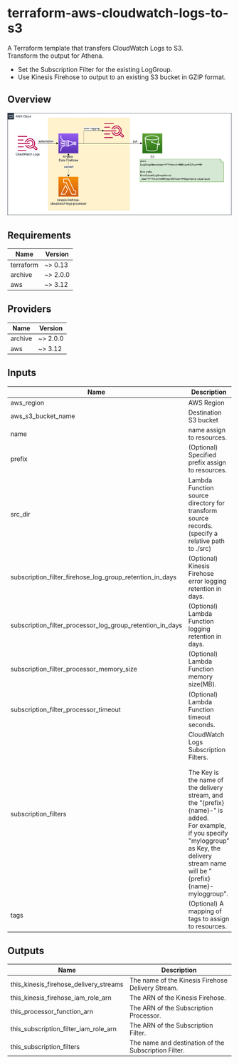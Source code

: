 # terraform-aws-cloudwatch-logs-to-s3

A Terraform template that transfers CloudWatch Logs to S3.  
Transform the output for Athena.

* Set the Subscription Filter for the existing LogGroup.
* Use Kinesis Firehose to output to an existing S3 bucket in GZIP format.

## Overview

![overview](images/terraform-aws-cloudwatch-logs-to-s3.png)

## Requirements

| Name | Version |
|------|---------|
| terraform | ~> 0.13 |
| archive | ~> 2.0.0 |
| aws | ~> 3.12 |

## Providers

| Name | Version |
|------|---------|
| archive | ~> 2.0.0 |
| aws | ~> 3.12 |

## Inputs

| Name | Description | Type | Default | Required |
|------|-------------|------|---------|:--------:|
| aws\_region | AWS Region | `string` | n/a | yes |
| aws\_s3\_bucket\_name | Destination S3 bucket | `string` | n/a | yes |
| name | name assign to resources. | `string` | `"cwl2s3"` | no |
| prefix | (Optional) Specified prefix assign to resources. | `string` | `""` | no |
| src\_dir | Lambda Function source directory for transform source records. (specify a relative path to ./src) | `string` | n/a | yes |
| subscription\_filter\_firehose\_log\_group\_retention\_in\_days | (Optional) Kinesis Firehose error logging retention in days. | `number` | `60` | no |
| subscription\_filter\_processor\_log\_group\_retention\_in\_days | (Optional) Lambda Function logging retention in days. | `number` | `60` | no |
| subscription\_filter\_processor\_memory\_size | (Optional) Lambda Function memory size(MB). | `number` | `128` | no |
| subscription\_filter\_processor\_timeout | (Optional) Lambda Function timeout seconds. | `number` | `60` | no |
| subscription\_filters | CloudWatch Logs Subscription Filters.<br><br>The Key is the name of the delivery stream, and the "{prefix}{name}-" is added.<br>For example, if you specify "myloggroup" as Key, the delivery stream name will be "{prefix}{name}-myloggroup". | <pre>map(object({<br>    log_group_name  = string<br>    filter_pattern  = string<br>    buffer_interval = number<br>    buffer_size     = number<br>  }))</pre> | n/a | yes |
| tags | (Optional) A mapping of tags to assign to resources. | `map(string)` | `{}` | no |

## Outputs

| Name | Description |
|------|-------------|
| this\_kinesis\_firehose\_delivery\_streams | The name of the Kinesis Firehose Delivery Stream. |
| this\_kinesis\_firehose\_iam\_role\_arn | The ARN of the Kinesis Firehose. |
| this\_processor\_function\_arn | The ARN of the Subscription Processor. |
| this\_subscription\_filter\_iam\_role\_arn | The ARN of the Subscription Filter. |
| this\_subscription\_filters | The name and destination of the Subscription Filter. |

